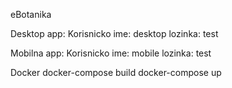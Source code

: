 eBotanika

Desktop app:
 Korisnicko ime: desktop
 lozinka: test
 
Mobilna app:
 Korisnicko ime: mobile
 lozinka: test
 
Docker
 docker-compose build
 docker-compose up
